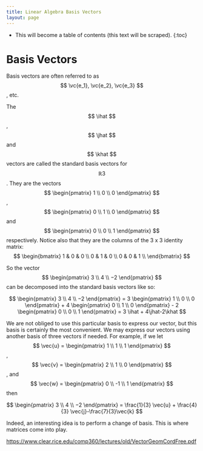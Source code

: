 ```yaml
---
title: Linear Algebra Basis Vectors
layout: page
---
```

$$
\newcommand{\ihat}{\hat{\boldsymbol{\imath}}}
\newcommand{\jhat}{\hat{\boldsymbol{\jmath}}}
\newcommand{\khat}{\hat{\boldsymbol{k}}}
\newcommand{\vc}[1]{\mathbf{#1}}
$$

* This will become a table of contents (this text will be scraped).
{:toc}

# Basis Vectors

Basis vectors are often referred to as $$ \vc{e_1}, \vc{e_2}, \vc{e_3} $$, etc.

The $$ \ihat $$, $$ \jhat $$ and $$ \khat $$ vectors are called the standard basis vectors for $$ \mathbb{R}3 $$.
They are the vectors $$ \begin{pmatrix} 1 \\ 0 \\ 0 \end{pmatrix} $$, $$ \begin{pmatrix} 0 \\ 1 \\ 0 \end{pmatrix} $$ and $$ \begin{pmatrix} 0 \\ 0 \\ 1 \end{pmatrix} $$ respectively. Notice also that they are the columns of the 3 x 3 identity matrix:
$$
\begin{bmatrix}
1 & 0 & 0 \\ 
0 & 1 & 0 \\ 
0 & 0 & 1 \\ 
\end{bmatrix}
$$

So the vector $$ \begin{pmatrix} 3 \\ 4 \\ −2 \end{pmatrix} $$ can be decomposed into the standard basis vectors like so:

$$
\begin{pmatrix} 3 \\ 4 \\ −2 \end{pmatrix} = 3 \begin{pmatrix} 1 \\ 0 \\ 0 \end{pmatrix} + 4 \begin{pmatrix} 0 \\ 1 \\ 0 \end{pmatrix} - 2 \begin{pmatrix} 0 \\ 0 \\ 1 \end{pmatrix}
= 3 \ihat + 4\jhat-2\khat
$$

We are not obliged to use this particular basis to express our vector, but this basis is certainly the most convenient. We may express our vectors using another basis of three vectors if needed. For example, if we let $$ \vec{u} = \begin{pmatrix} 1 \\ 1 \\ 1 \end{pmatrix} $$, $$ \vec{v} = \begin{pmatrix} 2 \\ 1 \\ 0 \end{pmatrix} $$, and $$ \vec{w} = \begin{pmatrix} 0 \\ -1 \\ 1 \end{pmatrix} $$ then

$$
\begin{pmatrix} 3 \\ 4 \\ −2 \end{pmatrix} = \frac{1}{3} \vec{u} + \frac{4}{3} \vec{j}-\frac{7}{3}\vec{k}
$$

Indeed, an interesting idea is to perform a change of basis. This is where matrices come into play.

https://www.clear.rice.edu/comp360/lectures/old/VectorGeomCordFree.pdf
